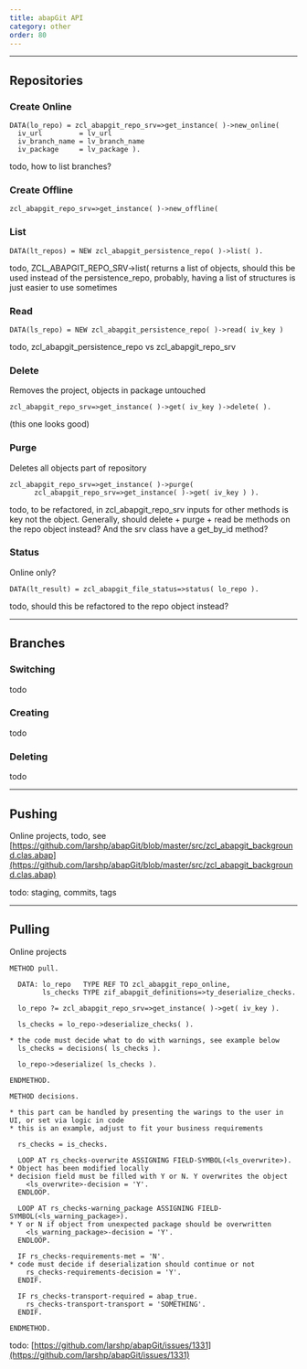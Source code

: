 ```yaml
---
title: abapGit API
category: other
order: 80
---
```


*******************************

## Repositories

### Create Online

```abap
DATA(lo_repo) = zcl_abapgit_repo_srv=>get_instance( )->new_online(
  iv_url         = lv_url
  iv_branch_name = lv_branch_name
  iv_package     = lv_package ).
```

todo, how to list branches?

### Create Offline

```abap
zcl_abapgit_repo_srv=>get_instance( )->new_offline(
```

### List

```abap
DATA(lt_repos) = NEW zcl_abapgit_persistence_repo( )->list( ).
```

todo, ZCL_ABAPGIT_REPO_SRV->list( returns a list of objects, should this be used
instead of the persistence_repo, probably, having a list of structures is just
easier to use sometimes

### Read

```abap
DATA(ls_repo) = NEW zcl_abapgit_persistence_repo( )->read( iv_key )
```

todo, zcl_abapgit_persistence_repo vs zcl_abapgit_repo_srv

### Delete

Removes the project, objects in package untouched

```abap
zcl_abapgit_repo_srv=>get_instance( )->get( iv_key )->delete( ).
```

(this one looks good)

### Purge

Deletes all objects part of repository

```abap
zcl_abapgit_repo_srv=>get_instance( )->purge(
      zcl_abapgit_repo_srv=>get_instance( )->get( iv_key ) ).
```

todo, to be refactored, in zcl_abapgit_repo_srv inputs for other methods is key not the object.
Generally, should delete + purge + read be methods on the repo object instead?
And the srv class have a get_by_id method?

### Status

Online only?

```abap
DATA(lt_result) = zcl_abapgit_file_status=>status( lo_repo ).
```

todo, should this be refactored to the repo object instead?

*******************************

## Branches

### Switching
todo

### Creating
todo

### Deleting
todo

*******************************

## Pushing

Online projects, todo, see
[https://github.com/larshp/abapGit/blob/master/src/zcl_abapgit_background.clas.abap](https://github.com/larshp/abapGit/blob/master/src/zcl_abapgit_background.clas.abap)

todo: staging, commits, tags

*******************************

## Pulling

Online projects

```abap
METHOD pull.

  DATA: lo_repo   TYPE REF TO zcl_abapgit_repo_online,
        ls_checks TYPE zif_abapgit_definitions=>ty_deserialize_checks.

  lo_repo ?= zcl_abapgit_repo_srv=>get_instance( )->get( iv_key ).

  ls_checks = lo_repo->deserialize_checks( ).

* the code must decide what to do with warnings, see example below
  ls_checks = decisions( ls_checks ).

  lo_repo->deserialize( ls_checks ).

ENDMETHOD.

METHOD decisions.

* this part can be handled by presenting the warings to the user in UI, or set via logic in code
* this is an example, adjust to fit your business requirements

  rs_checks = is_checks.

  LOOP AT rs_checks-overwrite ASSIGNING FIELD-SYMBOL(<ls_overwrite>).
* Object has been modified locally
* decision field must be filled with Y or N. Y overwrites the object
    <ls_overwrite>-decision = 'Y'.
  ENDLOOP.

  LOOP AT rs_checks-warning_package ASSIGNING FIELD-SYMBOL(<ls_warning_package>).
* Y or N if object from unexpected package should be overwritten
    <ls_warning_package>-decision = 'Y'.
  ENDLOOP.

  IF rs_checks-requirements-met = 'N'.
* code must decide if deserialization should continue or not
    rs_checks-requirements-decision = 'Y'.
  ENDIF.

  IF rs_checks-transport-required = abap_true.
    rs_checks-transport-transport = 'SOMETHING'.
  ENDIF.

ENDMETHOD.
```

todo:
[https://github.com/larshp/abapGit/issues/1331](https://github.com/larshp/abapGit/issues/1331)
